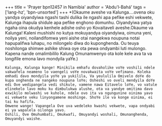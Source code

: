 +++
title = 'Prayer bpn12457 in Namibia'
author = 'Abdu'l-Bahá'
tags = ['lang-hz', 'bpn-unsorted']
+++
*(Okaume aveshe va Kalunga....ovena oku yandya oiyandyiwa ngashi tashi dulika ile ngashi apa pefike eshi vekwete, Kalunga ihapula shidule apa pefike enghono domunhu. Oiyandyiwa yatya ngaha oina okudya kenhele adishe osho yo Kovaitaveli aveshe.Okaume va Kalunga! Kaleni mushishi no kutya mokuyandya oiyandyiwa, oimuna yeni, noilya yeni, noilandifomwa yeni aishe otai nangekwa noupuna notai hapupalifwa luhapu, no milongelo diwa do kuponghenda. Ou teuya noshilonga shimwe ashike shiwa oye ota pewa ondyambi luti mulongo. Kapena nande omalimbililo Kalung Omunamwenyo ota kole kele ava ta va longifile emona lavo mondyila yaYe.)

	Kalunga, Kalunga kange! Minikila emhafu dovaholike voYe voshili ndele vakwafela neameno lo vaengeli voYe novakwaita voYe vefimano. Koleka emhadi davo mondyila yoYe ya yukilila, Va yeululila Omivelo doYe do kupa onghenda ne nangeko noupuna loYe; Osheshi vo oveli mendyila doYe edi Ove wedipangela vedi shikule, vamene nawa Eitavelo loYe, vo vatule elinekelo lavo moku ku dimbulukwa alushe, ota va yandye omitima davo exwikilo molwashi ve kuhole, ndele ovo ita va ngungunine oinima yavo ei vekwete veku linyongamene moshinge. ShoYe ile va konge oinima, ei tai ku hafifa. 
	Omwene wange! Vapangela Ove uva wedeleko kwashi vekwete, vapa ondyabi ei ya wapalela oilonga yavo. 
	Oshili, Ove Omuhumbati, Omukwafi, Omuyandyi woshali, Omunanghenda, Omuyandyi waishe.
